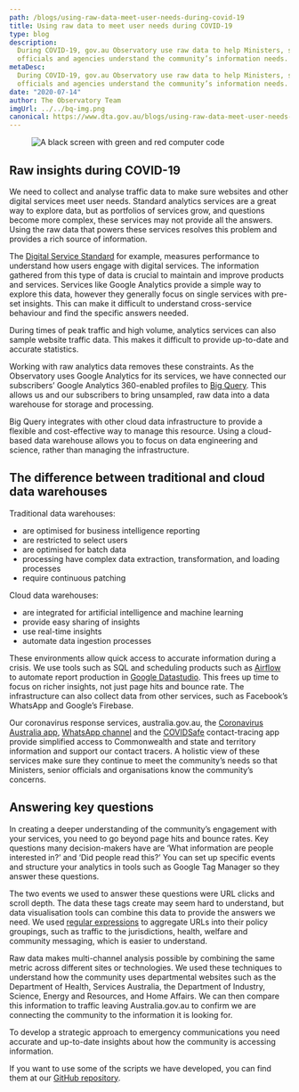```yaml
---
path: /blogs/using-raw-data-meet-user-needs-during-covid-19
title: Using raw data to meet user needs during COVID-19
type: blog
description:
  During COVID-19, gov.au Observatory use raw data to help Ministers, senior
  officials and agencies understand the community’s information needs.
metaDesc:
  During COVID-19, gov.au Observatory use raw data to help Ministers, senior
  officials and agencies understand the community’s information needs.
date: "2020-07-14"
author: The Observatory Team
imgUrl: ../../bq-img.png
canonical: https://www.dta.gov.au/blogs/using-raw-data-meet-user-needs-during-covid-19
---
```


<figure>
<img class="au-responsive-media img-shadow" src="../../bq-img.png" alt="A black screen with green and red computer code"/>
</figure>

## Raw insights during COVID-19

We need to collect and analyse traffic data to make sure websites and other
digital services meet user needs. Standard analytics services are a great way to
explore data, but as portfolios of services grow, and questions become more
complex, these services may not provide all the answers. Using the raw data that
powers these services resolves this problem and provides a rich source of
information.

The
[Digital Service Standard](https://www.dta.gov.au/help-and-advice/digital-service-standard/digital-service-standard-criteria/11-measure-performance)
for example, measures performance to understand how users engage with digital
services. The information gathered from this type of data is crucial to maintain
and improve products and services. Services like Google Analytics provide a
simple way to explore this data, however they generally focus on single services
with pre-set insights. This can make it difficult to understand cross-service
behaviour and find the specific answers needed.

During times of peak traffic and high volume, analytics services can also sample
website traffic data. This makes it difficult to provide up-to-date and accurate
statistics.

Working with raw analytics data removes these constraints. As the Observatory
uses Google Analytics for its services, we have connected our subscribers’
Google Analytics 360-enabled profiles to
[Big Query](https://cloud.google.com/bigquery). This allows us and our
subscribers to bring unsampled, raw data into a data warehouse for storage and
processing.

Big Query integrates with other cloud data infrastructure to provide a flexible
and cost-effective way to manage this resource. Using a cloud-based data
warehouse allows you to focus on data engineering and science, rather than
managing the infrastructure.

<div class="au-callout max-42">
<h2>The difference between traditional and cloud data warehouses</h2>

Traditional data warehouses:

- are optimised for business intelligence reporting
- are restricted to select users
- are optimised for batch data
- processing have complex data extraction, transformation, and loading processes
- require continuous patching

Cloud data warehouses:

- are integrated for artificial intelligence and machine learning
- provide easy sharing of insights
- use real-time insights
- automate data ingestion processes

</div>

These environments allow quick access to accurate information during a crisis.
We use tools such as SQL and scheduling products such as
[Airflow](https://airflow.apache.org/) to automate report production in
[Google Datastudio](https://datastudio.google.com/u/0/). This frees up time to
focus on richer insights, not just page hits and bounce rate. The infrastructure
can also collect data from other services, such as Facebook’s WhatsApp and
Google’s Firebase.

Our coronavirus response services, australia.gov.au, the
[Coronavirus Australia app](https://www.health.gov.au/resources/apps-and-tools/coronavirus-australia-app),
[WhatsApp channel](https://www.health.gov.au/resources/apps-and-tools/australian-government-whatsapp-channel-for-covid-19)
and the
[COVIDSafe](https://www.health.gov.au/resources/apps-and-tools/australian-government-whatsapp-channel-for-covid-19)
contact-tracing app provide simplified access to Commonwealth and state and
territory information and support our contact tracers. A holistic view of these
services make sure they continue to meet the community’s needs so that
Ministers, senior officials and organisations know the community’s concerns.

## Answering key questions

In creating a deeper understanding of the community’s engagement with your
services, you need to go beyond page hits and bounce rates. Key questions many
decision-makers have are ‘What information are people interested in?’ and ‘Did
people read this?’ You can set up specific events and structure your analytics
in tools such as Google Tag Manager so they answer these questions.

The two events we used to answer these questions were URL clicks and scroll
depth. The data these tags create may seem hard to understand, but data
visualisation tools can combine this data to provide the answers we need. We
used [regular expressions](https://en.wikipedia.org/wiki/Regular_expression) to
aggregate URLs into their policy groupings, such as traffic to the
jurisdictions, health, welfare and community messaging, which is easier to
understand.

Raw data makes multi-channel analysis possible by combining the same metric
across different sites or technologies. We used these techniques to understand
how the community uses departmental websites such as the Department of Health,
Services Australia, the Department of Industry, Science, Energy and Resources,
and Home Affairs. We can then compare this information to traffic leaving
Australia.gov.au to confirm we are connecting the community to the information
it is looking for.

To develop a strategic approach to emergency communications you need accurate
and up-to-date insights about how the community is accessing information.

If you want to use some of the scripts we have developed, you can find them at
our [GitHub repository](https://github.com/govau/GAlileo).
